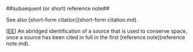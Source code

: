 ##subsequent (or short) reference note##

See also [short-form citation](short-form citation.md).

\[[EE](SOURCES.md#EE)\]  An abridged identification of a source that is used to conserve space, once a source has been cited in full in the first [reference note](reference note.md).
